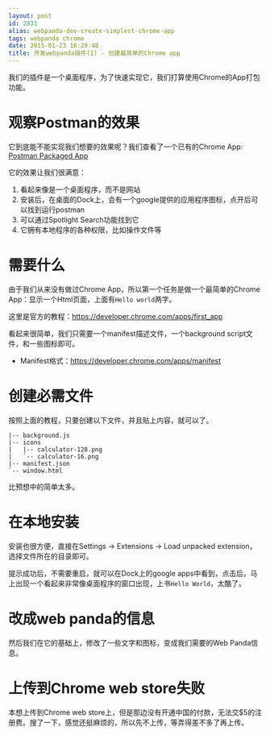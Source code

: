 ```yaml
---
layout: post
id: 2831
alias: webpanda-dev-create-simplest-chrome-app
tags: webpanda chrome
date: 2015-01-23 16:29:48
title: 开发webpanda插件(1) - 创建最简单的Chrome app
---
```


我们的插件是一个桌面程序，为了快速实现它，我们打算使用Chrome的App打包功能。

观察Postman的效果
================

它到底能不能实现我们想要的效果呢？我们查看了一个已有的Chrome App: [Postman Packaged App](https://chrome.google.com/webstore/detail/postman-rest-client-packa/fhbjgbiflinjbdggehcddcbncdddomop)

它的效果让我们很满意：

1. 看起来像是一个桌面程序，而不是网站
2. 安装后，在桌面的Dock上，会有一个google提供的应用程序图标，点开后可以找到运行postman
3. 可以通过Spotlight Search功能找到它
4. 它拥有本地程序的各种权限，比如操作文件等

需要什么
=======

由于我们从来没有做过Chrome App，所以第一个任务是做一个最简单的Chrome App：显示一个Html页面，上面有`Hello world`两字。

这里是官方的教程：<https://developer.chrome.com/apps/first_app>

看起来很简单，我们只需要一个manifest描述文件，一个background script文件，和一些图标即可。

- Manifest格式：<https://developer.chrome.com/apps/manifest>

创建必需文件
==========

按照上面的教程，只要创建以下文件，并且贴上内容，就可以了。

```
|-- background.js
|-- icons
|   |-- calculator-128.png
|   `-- calculator-16.png
|-- manifest.json
`-- window.html
```

比预想中的简单太多。

在本地安装
========

安装也很方便，直接在Settings -> Extensions -> Load unpacked extension，选择文件所在的目录即可。

提示成功后，不需要重启，就可以在Dock上的google apps中看到，点击后，马上出现一个看起来非常像桌面程序的窗口出现，上书`Hello World`，太酷了。

改成web panda的信息
=================

然后我们在它的基础上，修改了一些文字和图标，变成我们需要的Web Panda信息。

上传到Chrome web store失败
=========================

本想上传到Chrome web store上，但是那边没有开通中国的付款，无法交$5的注册费。搜了一下，感觉还挺麻烦的，所以先不上传，等弄得差不多了再上传。


